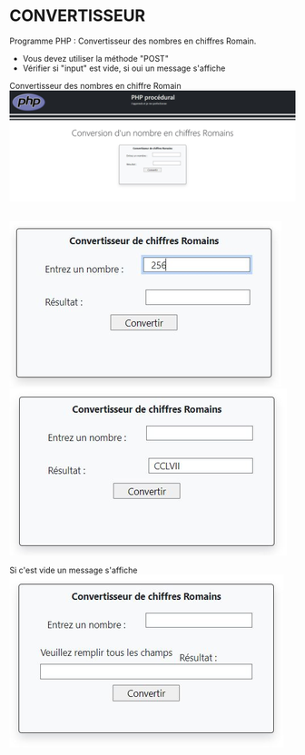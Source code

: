 # CONVERTISSEUR
Programme PHP : Convertisseur des nombres en chiffres Romain.  

* Vous devez utiliser la méthode "POST"  
* Vérifier si "input" est vide, si oui un message s'affiche  

Convertisseur des nombres en chiffre Romain
![convertisseur-1](profile/img/1.jpg)&nbsp;&nbsp;   

![convertissuer-2](profile/img/2.jpg)&nbsp;&nbsp; ![convertisseur-3](profile/img/3.jpg)&nbsp;&nbsp;   

Si c'est vide un message s'affiche  
![convertisseur-4](profile/img/4.jpg)&nbsp;&nbsp; 
 





